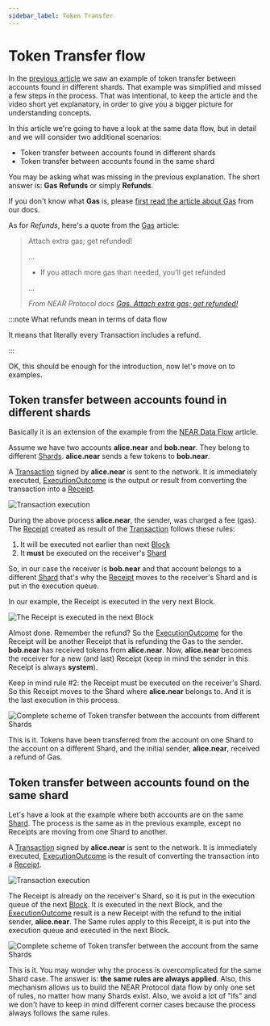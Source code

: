 ```yaml
---
sidebar_label: Token Transfer
---
```


# Token Transfer flow

In the [previous article](near-data-flow.md) we saw an example of token transfer between accounts found in different shards. That example was simplified and missed a few steps in the process. That was intentional, to keep the article and the video short yet explanatory, in order to give you a bigger picture for understanding concepts.

In this article we're going to have a look at the same data flow, but in detail and we will consider two additional scenarios:

- Token transfer between accounts found in different shards
- Token transfer between accounts found in the same shard

You may be asking what was missing in the previous explanation. The short answer is: **Gas Refunds** or simply **Refunds**.

If you don't know what **Gas** is, please [first read the article about Gas](https://docs.near.org/concepts/protocol/gas) from our docs.

As for *Refunds*, here's a quote from the [Gas](https://docs.near.org/concepts/protocol/gas) article:

> Attach extra gas; get refunded!
>
> ...
>
> - If you attach more gas than needed, you'll get refunded
>
> ...
>
> *From NEAR Protocol docs [Gas. Attach extra gas; get refunded!](https://docs.near.org/concepts/protocol/gas#attach-extra-gas-get-refunded)*


:::note What refunds mean in terms of data flow

It means that literally every Transaction includes a refund.

:::

OK, this should be enough for the introduction, now let's move on to examples.


## Token transfer between accounts found in different shards

Basically it is an extension of the example from the [NEAR Data Flow](near-data-flow.md) article.

Assume we have two accounts **alice.near** and **bob.near**. They belong to different [Shards](/build/data-infrastructure/lake-data-structures/shard). **alice.near** sends a few tokens to **bob.near**.

A [Transaction](/build/data-infrastructure/lake-data-structures/transaction) signed by **alice.near** is sent to the network. It is immediately executed, [ExecutionOutcome](/build/data-infrastructure/lake-data-structures/execution-outcome) is the output or result from converting the transaction into a [Receipt](/build/data-infrastructure/lake-data-structures/receipt).

![Transaction execution](/docs/flow/03-tx-outcome-receipt.png)

During the above process **alice.near**, the sender, was charged a fee (gas). The [Receipt](/build/data-infrastructure/lake-data-structures/receipt) created as result of the [Transaction](/build/data-infrastructure/lake-data-structures/transaction) follows these rules:

1. It will be executed not earlier than next [Block](/build/data-infrastructure/lake-data-structures/block)
2. It **must** be executed on the receiver's [Shard](/build/data-infrastructure/lake-data-structures/shard)

So, in our case the receiver is **bob.near** and that account belongs to a different [Shard](/build/data-infrastructure/lake-data-structures/shard) that's why the [Receipt](/build/data-infrastructure/lake-data-structures/receipt) moves to the receiver's Shard and is put in the execution queue.

In our example, the Receipt is executed in the very next Block.

![The Receipt is executed in the next Block](/docs/flow/04-send-nears-flow.png)

Almost done. Remember the refund? So the [ExecutionOutcome](/build/data-infrastructure/lake-data-structures/execution-outcome) for the Receipt will be another Receipt that is refunding the Gas to the sender. **bob.near** has received tokens from **alice.near**. Now, **alice.near** becomes the receiver for a new (and last) Receipt (keep in mind the sender in this Receipt is always **system**).

Keep in mind rule #2: the Receipt must be executed on the receiver's Shard. So this Receipt moves to the Shard where **alice.near** belongs to. And it is the last execution in this process.

![Complete scheme of Token transfer between the accounts from different Shards](/docs/flow-token-transfer/01-diff-shards-complete.png)

This is it. Tokens have been transferred from the account on one Shard to the account on a different Shard, and the initial sender, **alice.near**, received a refund of Gas.


## Token transfer between accounts found on the same shard

Let's have a look at the example where both accounts are on the same [Shard](/build/data-infrastructure/lake-data-structures/shard). The process is the same as in the previous example, except no Receipts are moving from one Shard to another.

A [Transaction](/build/data-infrastructure/lake-data-structures/transaction) signed by **alice.near** is sent to the network. It is immediately executed, [ExecutionOutcome](/build/data-infrastructure/lake-data-structures/execution-outcome) is the result of converting the transaction into a [Receipt](/build/data-infrastructure/lake-data-structures/receipt).

![Transaction execution](/docs/flow/03-tx-outcome-receipt.png)

The Receipt is already on the receiver's Shard, so it is put in the execution queue of the next [Block](/build/data-infrastructure/lake-data-structures/block). It is executed in the next Block, and the [ExecutionOutcome](/build/data-infrastructure/lake-data-structures/execution-outcome) result is a new Receipt with the refund to the initial sender, **alice.near**. 
The Same rules apply to this Receipt, it is put into the execution queue and executed in the next Block.

![Complete scheme of Token transfer between the account from the same Shards](/docs/flow-token-transfer/02-same-shard-complete.png)

This is it. You may wonder why the process is overcomplicated for the same Shard case. The answer is: **the same rules are always applied**. Also, this mechanism allows us to build the NEAR Protocol data flow by only one set of rules, no matter how many Shards exist. Also, we avoid a lot of "ifs" and we don't have to keep in mind different corner cases because the process always follows the same rules.

